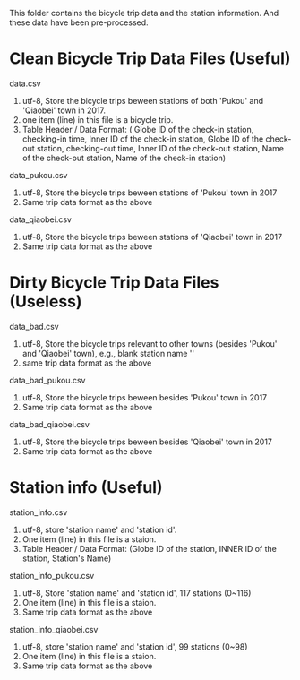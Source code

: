 This folder contains the bicycle trip data and the station information.
And these data have been pre-processed.

# Clean Bicycle Trip Data Files (Useful)
data.csv
1. utf-8, Store the bicycle trips beween stations of both 'Pukou' and 'Qiaobei' town in 2017.
2. one item (line) in this file is a bicycle trip.
3. Table Header / Data Format: 
( Globe ID of the check-in station, checking-in time, Inner ID of the check-in station,
Globe ID of the check-out station, checking-out time, Inner ID of the check-out station,
Name of the check-out station, Name of the check-in station)

data_pukou.csv
1. utf-8, Store the bicycle trips beween stations of 'Pukou' town in 2017
2. Same trip data format as the above

data_qiaobei.csv
1. utf-8, Store the bicycle trips beween stations of 'Qiaobei' town in 2017
2. Same trip data format as the above

# Dirty Bicycle Trip Data Files (Useless)
data_bad.csv
1. utf-8, Store the bicycle trips relevant to other towns (besides 'Pukou' and 'Qiaobei' town), e.g., blank station name ''
2. same trip data format as the above

data_bad_pukou.csv
1. utf-8, Store the bicycle trips beween besides 'Pukou' town in 2017
2. Same trip data format as the above

data_bad_qiaobei.csv
1. utf-8, Store the bicycle trips beween besides 'Qiaobei' town in 2017
2. Same trip data format as the above

# Station info (Useful)
station_info.csv
1. utf-8, store 'station name' and 'station id'.
2. One item (line) in this file is a staion.
3. Table Header / Data Format: (Globe ID of the station, INNER ID of the station, Station's Name)

station_info_pukou.csv
1. utf-8, Store 'station name' and 'station id', 117 stations (0~116)
2. One item (line) in this file is a staion.
3. Same trip data format as the above

station_info_qiaobei.csv
1. utf-8, store 'station name' and 'station id', 99 stations (0~98)
2. One item (line) in this file is a staion.
3. Same trip data format as the above